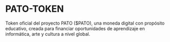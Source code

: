 # PATO-TOKEN
Token oficial del proyecto PATO ($PATO), una moneda digital con propósito educativo, creada para financiar oportunidades de aprendizaje en informática, arte y cultura a nivel global.
